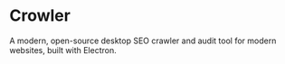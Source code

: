 # Crowler
A modern, open-source desktop SEO crawler and audit tool for modern websites, built with Electron.
